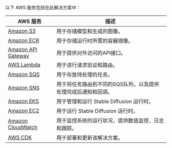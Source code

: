以下 AWS 服务包括在此解决方案中：

| AWS 服务 | 描述  |
| ---- | ----|
| [Amazon S3](http://aws.amazon.com/s3/)         | 用于存储模型和生成的图像。|
| [Amazon ECR](http://aws.amazon.com/ecr/)         | 用于存储运行时所需的容器镜像。|
| [Amazon API Gateway](http://aws.amazon.com/api-gateway/)         | 用于提供对外访问的API接口。|
| [AWS Lambda](https://aws.amazon.com/lambda)    | 用于进行请求验证和路由。|
| [Amazon SQS](https://aws.amazon.com/sqs)       | 用于存放待处理的任务。|
| [Amazon SNS](https://aws.amazon.com/sns)       | 用于将任务路由到不同的SQS队列，以及提供处理完成后通知和回调。|
| [Amazon EKS](https://aws.amazon.com/eks)       | 用于管理和运行 Stable Diffusion 运行时。|
| [Amazon EC2](https://aws.amazon.com/ec2)       | 用于运行 Stable Diffusion 运行时。|
| [Amazon CloudWatch](https://aws.amazon.com/cloudwatch)       | 用于监控系统的运行状况，提供数值监控，日志和跟踪。|
| [AWS CDK](https://aws.amazon.com/cdk)       | 用于部署和更新该解决方案。|